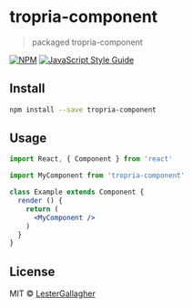 # tropria-component

> packaged tropria-component 

[![NPM](https://img.shields.io/npm/v/tropria-component.svg)](https://www.npmjs.com/package/tropria-component) [![JavaScript Style Guide](https://img.shields.io/badge/code_style-standard-brightgreen.svg)](https://standardjs.com)

## Install

```bash
npm install --save tropria-component
```

## Usage

```jsx
import React, { Component } from 'react'

import MyComponent from 'tropria-component'

class Example extends Component {
  render () {
    return (
      <MyComponent />
    )
  }
}
```

## License

MIT © [LesterGallagher](https://github.com/LesterGallagher)
